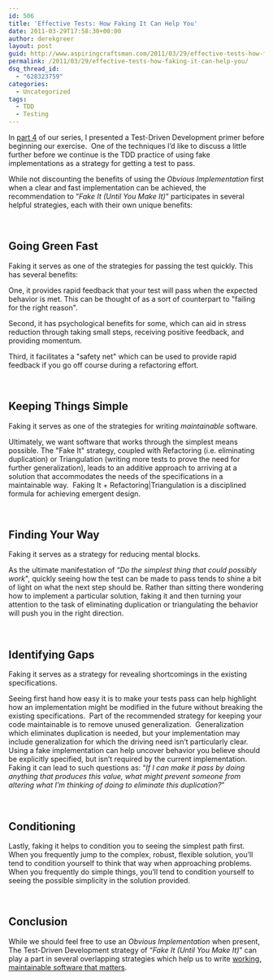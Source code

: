 ```yaml
---
id: 506
title: 'Effective Tests: How Faking It Can Help You'
date: 2011-03-29T17:58:30+00:00
author: derekgreer
layout: post
guid: http://www.aspiringcraftsman.com/2011/03/29/effective-tests-how-faking-it-can-help-you/
permalink: /2011/03/29/effective-tests-how-faking-it-can-help-you/
dsq_thread_id:
  - "628323759"
categories:
  - Uncategorized
tags:
  - TDD
  - Testing
---
```

In <noindex></noindex> <a href="http://lostechies.com/derekgreer/2011/03/28/effective-tests-a-test-first-example-part-1/" target="_blank">part 4</a> of our series, I presented a Test-Driven Development primer before beginning our exercise.&#160; One of the techniques I’d like to discuss a little further before we continue is the TDD practice of using fake implementations as a strategy for getting a test to pass.&#160; 

While not discounting the benefits of using the _Obvious Implementation_ first when a clear and fast implementation can be achieved, the recommendation to “_Fake It (Until You Make It)_” participates in several helpful strategies, each with their own unique benefits:

&#160;

## Going Green Fast

Faking it serves as one of the strategies for passing the test quickly. This has several benefits:

One, it provides rapid feedback that your test will pass when the expected behavior is met. This can be thought of as a sort of counterpart to "failing for the right reason".

Second, it has psychological benefits for some, which can aid in stress reduction through taking small steps, receiving positive feedback, and providing momentum. 

Third, it facilitates a "safety net" which can be used to provide rapid feedback if you go off course during a refactoring effort. 

&#160;

## Keeping Things Simple

Faking it serves as one of the strategies for writing _maintainable_ software.

Ultimately, we want software that works through the simplest means possible. The "Fake It" strategy, coupled with Refactoring (i.e. eliminating duplication) or Triangulation (writing more tests to prove the need for further generalization), leads to an additive approach to arriving at a solution that accommodates the needs of the specifications in a maintainable way.&#160; Faking It + Refactoring|Triangulation is a disciplined formula for achieving emergent design.

&#160;

## Finding Your Way

Faking it serves as a strategy for reducing mental blocks.&#160; 

As the ultimate manifestation of “_Do the simplest thing that could possibly work_", quickly seeing how the test can be made to pass tends to shine a bit of light on what the next step should be. Rather than sitting there wondering how to implement a particular solution, faking it and then turning your attention to the task of eliminating duplication or triangulating the behavior will push you in the right direction. 

&#160;

## Identifying Gaps

Faking it serves as a strategy for revealing shortcomings in the existing specifications. 

Seeing first hand how easy it is to make your tests pass can help highlight how an implementation might be modified in the future without breaking the existing specifications.&#160; Part of the recommended strategy for keeping your code maintainable is to remove unused generalization.&#160; Generalization&#160; which eliminates duplication is needed, but your implementation may include generalization for which the driving need isn’t particularly clear.&#160; Using a fake implementation can help uncover behavior you believe should be explicitly specified, but isn’t required by the current implementation.&#160; Faking it can lead to such questions as: “_If I can make it pass by doing anything that produces this value, what might prevent someone from altering what I’m thinking of doing to eliminate this duplication?_”

&#160;

## Conditioning

Lastly, faking it helps to condition you to seeing the simplest path first.&#160; When you frequently jump to the complex, robust, flexible solution, you’ll tend to condition yourself to think that way when approaching problems.&#160; When you frequently do simple things, you’ll tend to condition yourself to seeing the possible simplicity in the solution provided.

&#160;

## Conclusion

While we should feel free to use an _Obvious Implementation_ when present, The Test-Driven Development strategy of “_Fake It (Until You Make It)_” can play a part in several overlapping strategies which help us to write <u>working, maintainable software that matters</u>.